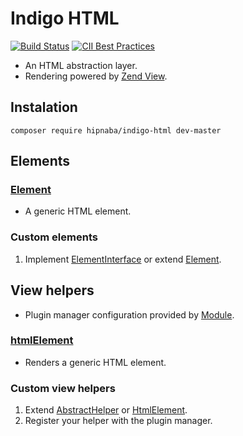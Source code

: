 # Indigo HTML

[![Build Status](https://travis-ci.org/hipnaba/indigo-html.svg?branch=master)](https://travis-ci.org/hipnaba/indigo-html.svg?branch=master)
[![CII Best Practices](https://bestpractices.coreinfrastructure.org/projects/729/badge)](https://bestpractices.coreinfrastructure.org/projects/729)

- An HTML abstraction layer.
- Rendering powered by [Zend View](https://docs.zendframework.com/zend-view/).

## Instalation

```
composer require hipnaba/indigo-html dev-master
```

## Elements

### [Element](src/Element.php)

- A generic HTML element.

### Custom elements

1. Implement [ElementInterface](src/ElementInterface.php) or extend 
[Element](src/Element.php).

## View helpers

- Plugin manager configuration provided by [Module](src/Module.php).

### [htmlElement](src/Helper/HtmlElement.php)

- Renders a generic HTML element.

### Custom view helpers

1. Extend [AbstractHelper](src/Helper/AbstractHelper.php) or 
[HtmlElement](src/Helper/HtmlElement.php).
2. Register your helper with the plugin manager.
